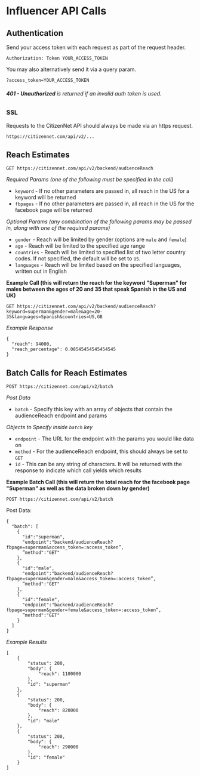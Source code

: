 # Influencer API Calls

## Authentication

Send your access token with each request as part of the request header.

`Authorization: Token YOUR_ACCESS_TOKEN`

You may also alternatively send it via a query param.

`?access_token=YOUR_ACCESS_TOKEN`

###### **401 - Unauthorized** is returned if an invalid auth token is used.

### SSL

Requests to the CitizenNet API should always be made via an https request.

`https://citizennet.com/api/v2/...`


## Reach Estimates


```
GET https://citizennet.com/api/v2/backend/audienceReach
```

*Required Params (one of the following must be specified in the call)*

* `keyword`  - If no other parameters are passed in, all reach in the US for a keyword will be returned
* `fbpages` - If no other parameters are passed in, all reach in the US for the facebook page will be returned

*Optional Params (any combination of the following params may be passed in, along with one of the required params)*

* `gender`   - Reach will be limited by gender (options are `male` and `female`)
* `age`  - Reach will be limited to the specified age range
* `countries` - Reach will be limited to specified list of two letter country codes. If not specified, the default will be set to `US`. 
* `languages` - Reach will be limited based on the specified languages, written out in English

**Example Call (this will return the reach for the keyword "Superman" for males between the ages of 20 and 35 that speak Spanish in the US and UK)**

```
GET https://citizennet.com/api/v2/backend/audienceReach?keyword=superman&gender=male&age=20-35&languages=Spanish&countries=US,GB
```

*Example Response*

```
{
  "reach": 94000, 
  "reach_percentage": 0.08545454545454545
}
```


## Batch Calls for Reach Estimates

```
POST https://citizennet.com/api/v2/batch
```


*Post Data*

* `batch` - Specify this key with an array of objects that contain the audienceReach endpoint and params

*Objects to Specify inside `batch` key*

* `endpoint` - The URL for the endpoint with the params you would like data on
* `method` - For the audienceReach endpoint, this should always be set to `GET`
* `id` - This can be any string of characters. It will be returned with the response to indicate which call yields which results

**Example Batch Call (this will return the total reach for the facebook page "Superman" as well as the data broken down by gender)**

```
POST https://citizennet.com/api/v2/batch
```

Post Data: 

```
{
  "batch": [
    {
      "id":"superman",
      "endpoint":"backend/audienceReach?fbpage=superman&access_token=:access_token”,
      ”method":"GET"
    },
    {
      "id":"male",
      "endpoint":"backend/audienceReach?fbpage=superman&gender=male&access_token=:access_token”,
      ”method":"GET"
    },
    {
      "id":"female",
      "endpoint":"backend/audienceReach?fbpage=superman&gender=female&access_token=:access_token”,
      ”method":"GET"
    }
  ]
}
```

*Example Results*

```
[
    {
        "status": 200,
        "body": {
            "reach": 1100000
        },
        "id": "superman"
    },
    {
        "status": 200,
        "body": {
            "reach": 820000
        },
        "id": "male"
    },
    {
        "status": 200,
        "body": {
            "reach": 290000
        },
        "id": "female"
    }
]
```
